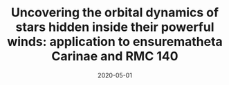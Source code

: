 ---
title: "Uncovering the orbital dynamics of stars hidden inside their powerful winds: application to ensurematheta Carinae and RMC 140"
collection: publications
permalink: /publication/2020-05-01-Uncovering-the-orbital-dynamics-of-stars-hidden-inside-their-powerful-winds-application-to-ensurematheta-Carinae-and-RMC-140
date: 2020-05-01
venue: 'MNRAS'
paperurl: 'https://ui.adsabs.harvard.edu/abs/2020MNRAS.494...17G'
citation: ' David Grant,  Katherine Blundell,  James Matthews, &quot;Uncovering the orbital dynamics of stars hidden inside their powerful winds: application to ensurematheta Carinae and RMC 140.&quot; MNRAS, 2020.'
authors: 'David Grant, Katherine Blundell, <b>James Matthews</b>, '
---